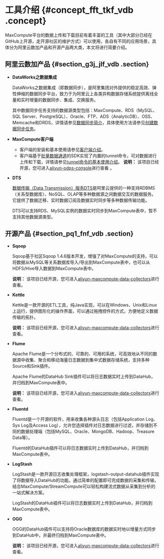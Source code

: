 # 工具介绍 {#concept_fft_tkf_vdb .concept}

MaxCompute平台的数据上传和下载目前有着丰富的工具（其中大部分已经在GitHub上开源，走开源社区的维护方式）可以使用，各自有不同的应用场景，具体分为阿里云数加产品和开源产品两大类，本文将进行简要介绍。

## 阿里云数加产品 {#section_g3j_jlf_vdb .section}

-   **DataWorks之数据集成**

    DataWorks之数据集成（即数据同步），是阿里集团对外提供的稳定高效、弹性伸缩的数据同步平台，致力于为阿里云上各类异构数据存储系统提供离线全量和实时增量的数据同步、集成、交换服务。

    其中数据同步任务支持的数据源类型包括：MaxCompute、RDS（MySQL、SQL Server、PostgreSQL）、Oracle、FTP、ADS（AnalyticDB）、OSS、Memcache和DRDS，详情请参见[数据同步简介](https://www.alibabacloud.com/help/doc-detail/47677.html)，具体使用方法请参见[创建数据同步任务](https://www.alibabacloud.com/help/doc-detail/30269.html)。

-   **MaxCompute客户端**

    -   客户端的安装和基本使用请参见[客户端介绍](../../../../intl.zh-CN/工具及下载/客户端.md)。
    -   客户端基于[批量数据通道](intl.zh-CN/用户指南/数据上传下载/批量数据通道SDK介绍/批量数据通道概要.md)的SDK实现了内置的tunnel命令，可对数据进行上传和下载，详情请参见[tunnel命令的基本使用介绍](intl.zh-CN/用户指南/数据上传下载/Tunnel命令操作.md)。
    **说明：** 该项目已经开源，您可进入[aliyun-odps-console](https://github.com/aliyun/aliyun-odps-console)进行查看 。

-   **DTS**

    [数据传输（Data Transmission）服务DTS](https://www.alibabacloud.com/help/doc-detail/26592.html)是阿里云提供的一种支持RDBMS（关系型数据库）、NoSQL、OLAP等多种数据源之间数据交互的数据服务。它提供了数据迁移、实时数据订阅及数据实时同步等多种数据传输功能。

    DTS可以支持RDS、MySQL实例的数据实时同步到MaxCompute表中，暂不支持其他数据源类型。


## 开源产品 {#section_pq1_fnf_vdb .section}

-   **Sqoop**

    Sqoop基于社区Sqoop 1.4.6版本开发，增强了对MaxCompute的支持，可以将数据从MySQL等关系数据库导入/导出到MaxCompute表中，也可以从HDFS/Hive导入数据到MaxCompute表中。

    **说明：** 该项目已经开源，您可进入[aliyun-maxcompute-data-collectors](https://github.com/aliyun/aliyun-maxcompute-data-collectors)进行查看。

-   **Kettle**

    Kettle是一款开源的ETL工具，纯Java实现，可以在Windows、Unix和Linux上运行，提供图形化的操作界面，可以通过拖拽控件的方式，方便地定义数据传输的拓扑。

    **说明：** 该项目已经开源，您可进入[aliyun-maxcompute-data-collectors](https://github.com/aliyun/aliyun-maxcompute-data-collectors?spm=a2c4g.11186623.2.15.oSXp9R)进行查看。

-   **Flume**

    Apache Flume是一个分布式的、可靠的、可用的系统，可高效地从不同的数据源中收集、聚合和移动海量日志数据到集中式数据存储系统，支持多种Source和Sink插件。

    Apache Flume的DataHub Sink插件可以将日志数据实时上传到DataHub，并归档到MaxCompute表中。

    **说明：** 该项目已经开源，您可进入[aliyun-maxcompute-data-collectors](https://github.com/aliyun/aliyun-maxcompute-data-collectors?spm=a2c4g.11186623.2.17.oSXp9R)进行查看。

-   **Fluentd**

    Fluentd是一个开源的软件，用来收集各种源头日志（包括Application Log、Sys Log及Access Log），允许您选择插件对日志数据进行过滤，并存储到不同的数据处理端（包括MySQL、Oracle、MongoDB、Hadoop、Treasure Data等）。

    Fluentd的DataHub插件可以将日志数据实时上传到DataHub，并归档到MaxCompute表中。

-   **LogStash**

    LogStash是一款开源日志收集处理框架，logstash-output-datahub插件实现了将数据导入DataHub的功能。通过简单的配置即可完成数据的采集和传输，结合MaxCompute/StreamCompute可以轻松构建流式数据从采集到分析的一站式解决方案。

    LogStash的DataHub插件可以将日志数据实时上传到DataHub，并归档到MaxCompute表中。

-   **OGG**

    OGG的DataHub插件可以支持将Oracle数据库的数据实时地以增量方式同步到DataHub中，并最终归档到MaxCompute表中。

    **说明：** 该项目已经开源，您可进入[aliyun-maxcompute-data-collectors](https://github.com/aliyun/aliyun-maxcompute-data-collectors?spm=a2c4g.11186623.2.21.oSXp9R)进行查看。


